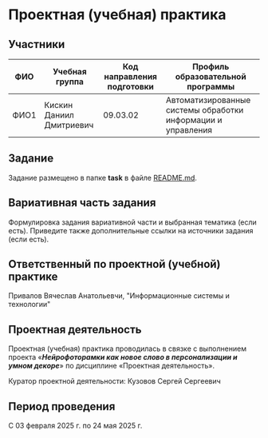 # Проектная (учебная) практика

## Участники

| ФИО | Учебная группа | Код направления подготовки | Профиль образовательной программы |
|-|-|-|-|
| ФИО1 |Кискин Даниил Дмитриевич|09.03.02|Автоматизированные системы обработки информации и управления|


## Задание

Задание размещено в папке **task** в файле [README.md](task/README.md).

## Вариативная часть задания

Формулировка задания вариативной части и выбранная тематика (если есть). Приведите также дополнительные ссылки на источники задания (если есть).

## Ответственный по проектной (учебной) практике

Привалов Вячеслав Анатольевчи, "Информационные системы и технологии"

## Проектная деятельность

Проектная (учебная) практика проводилась в связке с выполнением проекта «***Нейрофоторамки как новое слово в персонализации и умном декоре***» по дисциплине «Проектная деятельность».

Куратор проектной деятельности: Кузовов Сергей Сергеевич

## Период проведения

С 03 февраля 2025 г. по 24 мая 2025 г.
